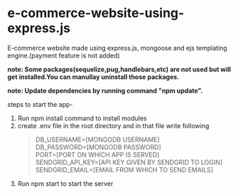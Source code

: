 # e-commerce-website-using-express.js

E-commerce website made using express.js, mongoose and ejs templating engine.(payment feature is not added)

**note: Some packages(sequelize,pug,handlebars,etc) are not used but will get installed.You can manullay uninstall those packages.**

**note: Update dependencies by running command "npm update".**

steps to start the app-

1. Run npm install command to install modules
2. create .env file in the root directory and in that file write following
   > DB_USERNAME=[MONGODB USERNAME]  
   > DB_PASSWORD=[MONGODB PASSWORD]  
   > PORT=[PORT ON WHICH APP IS SERVED]  
   > SENDGRID_API_KEY=[API KEY GIVEN BY SENDGRID TO LOGIN]  
   > SENDGRID_EMAIL=[EMAIL FROM WHICH TO SEND EMAILS]
3. Run npm start to start the server
